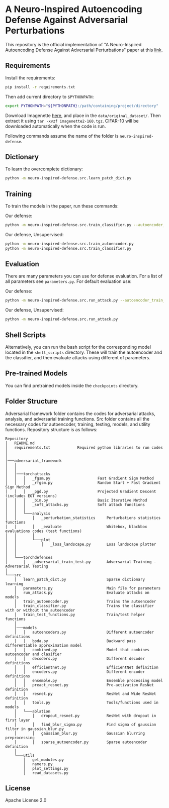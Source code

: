 

# A Neuro-Inspired Autoencoding Defense Against Adversarial Perturbations

This repository is the official implementation of "A Neuro-Inspired Autoencoding Defense Against Adversarial Perturbations" paper at this [link](https://arxiv.org/pdf/2011.10867.pdf). 

## Requirements

Install the requirements:

```bash
pip install -r requirements.txt
```

Then add current directory to `$PYTHONPATH`:

```bash
export PYTHONPATH="${PYTHONPATH}:/path/containing/project/directory"
```

Download Imagenette [here](https://s3.amazonaws.com/fast-ai-imageclas/imagenette2-160.tgz), and place in the `data/original_dataset/`. Then extract it using `tar -xvzf imagenette2-160.tgz`.
CIFAR-10 will be downloaded automatically when the code is run.

Following commands assume the name of the folder is `neuro-inspired-defense`.

## Dictionary

To learn the overcomplete dictionary:

```bash
python -m neuro-inspired-defense.src.learn_patch_dict.py
```


## Training

To train the models in the paper, run these commands:

Our defense:
```bash
python -m neuro-inspired-defense.src.train_classifier.py --autoencoder_train_supervised 
```

Our defense, Unsupervised:
```bash
python -m neuro-inspired-defense.src.train_autoencoder.py
python -m neuro-inspired-defense.src.train_classifier.py 
```

## Evaluation

There are many parameters you can use for defense evaluation. For a list of all parameters see `parameters.py`. For default evaluation use:

Our defense:
```bash
python -m neuro-inspired-defense.src.run_attack.py --autoencoder_train_supervised
```
Our defense, Unsupervised:
```bash
python -m neuro-inspired-defense.src.run_attack.py 
```


## Shell Scripts

Alternatively, you can run the bash script for the corresponding model located in the `shell_scripts` directory. These will train the autoencoder and the classifier, and then evaluate attacks using different of parameters.

## Pre-trained Models

You can find pretrained models inside the `checkpoints` directory.


## Folder Structure 

Adversarial framework folder contains the codes for adversarial attacks, analysis, and adversarial training functions. Src folder contains all the necessary codes for autoencoder, training, testing, models, and utility functions. Repository structure is as follows:

```
Repository
│   README.md
│   requirements.txt            Required python libraries to run codes
│	
│
│───adversarial_framework
│   │  
│   │
│   │───torchattacks
│   │   │   _fgsm.py                     Fast Gradient Sign Method
│   │   │   _rfgsm.py                    Random Start + Fast Gradient Sign Method
│   │   │   _pgd.py                      Projected Gradient Descent (includes EOT versions)
│   │   │   _bim.py                      Basic Iterative Method
│   │   │   _soft_attacks.py             Soft attack functions
│   │   │
│   │   └───analysis
│   │       │   _perturbation_statistics     Perturbations statistics functions
│   │       │   _evaluate                    Whitebox, blackbox evaluations codes (test functions)
│   │       │   
│   │       └───plot 
│   │           │   _loss_landscape.py       Loss landscape plotter
│   │              
│   │
│   └───torchdefenses
│       │   _adversarial_train_test.py       Adversarial Training - Adversarial Testing
│        
└───src     
    │   learn_patch_dict.py                  Sparse dictionary learning
    │   parameters.py                        Main file for parameters
    │   run_attack.py                        Evaluate attacks on models
    │   train_autoencoder.py                 Trains the autoencoder
    │   train_classifier.py                  Trains the classifier with or without the autoencoder
    │   train_test_functions.py              Train/test helper functions
    │
    │───models
    │   │   autoencoders.py 	             Different autoencoder definitions
    │   │   bpda.py 	                     Backward pass differentiable approximation model
    │   │   combined.py                      Model that combines autoencoder and clasifier
    │   │   decoders.py                      Different decoder definitions
    │   │   efficientnet.py                  EfficientNet definition
    │   │   encoders.py                      Different encoder definitions
    │   │   ensemble.py                      Ensemble processing model
    │   │   preact_resnet.py                 Pre-activation ResNet definition
    │   │   resnet.py                        ResNet and Wide ResNet definition
    │   │   tools.py                         Tools/functions used in models
    │   └───ablation
    │       │   dropout_resnet.py            ResNet with dropout in first layer
    │       │   find_blur_sigma.py           Find sigma of gaussian filter in gaussian_blur.py
    │       │   gaussian_blur.py             Gaussian blurring preprocessing
    │       │   sparse_autoencoder.py        Sparse autoencoder definition
    │
    └───utils
        │   get_modules.py                   
        │   namers.py
        │   plot_settings.py
        │   read_datasets.py

```

## License

Apache License 2.0
